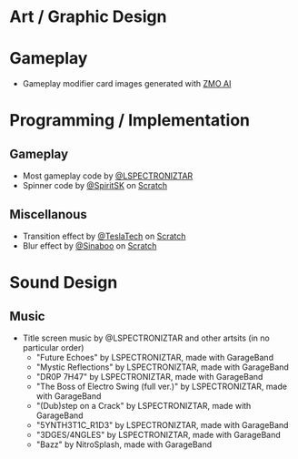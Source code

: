 # Art / Graphic Design

# Gameplay

- Gameplay modifier card images generated with [ZMO AI](https://imgcreator.zmo.ai/ai-generator?type=TEXT_INPUT&ref=characterLanding&url=/ai-generator)

# Programming / Implementation

## Gameplay
- Most gameplay code by [@LSPECTRONIZTAR](https://youtube.com/@LSPECTRONIZTAR/)
- Spinner code by [@SpiritSK](https://scratch.mit.edu/users/SpiritSK/) on [Scratch](https://scratch.mit.edu/projects/613688710/)

## Miscellanous
- Transition effect by [@TeslaTech](https://scratch.mit.edu/users/TeslaTech/) on [Scratch](https://scratch.mit.edu/projects/73056526/)
- Blur effect by [@Sinaboo](https://scratch.mit.edu/users/Sinaboo/) on [Scratch](https://scratch.mit.edu/projects/306115260/)

# Sound Design

## Music

- Title screen music by @LSPECTRONIZTAR and other artsits (in no particular order)
  - "Future Echoes" by LSPECTRONIZTAR, made with GarageBand
  - "Mystic Reflections" by LSPECTRONIZTAR, made with GarageBand
  - "DR0P 7H47" by LSPECTRONIZTAR, made with GarageBand
  - "The Boss of Electro Swing (full ver.)" by LSPECTRONIZTAR, made with GarageBand
  - "(Dub)step on a Crack" by LSPECTRONIZTAR, made with GarageBand
  - "5YNTH3T1C_R1D3" by LSPECTRONIZTAR, made with GarageBand
  - "3DGES/4NGLES" by LSPECTRONIZTAR, made with GarageBand
  - "Bazz" by NitroSplash, made with GarageBand
